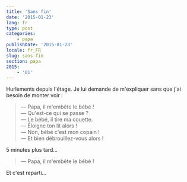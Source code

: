 ```yaml
---
title: 'Sans fin'
date: '2015-01-23'
lang: fr
type: post
categories:
    - papa
publishDate: '2015-01-23'
locale: fr_FR
slug: sans-fin
section: papa
2015:
    - '01'
---
```


Hurlements depuis l'étage. Je lui demande de m'expliquer sans que j'ai besoin de monter voir :

> — Papa, il m'embête le bébé !  
> — Qu'est-ce qui se passe ?  
> — Le bébé, il tire ma couette.  
> — Éloigne ton lit alors !  
> — Non, bébé c'est mon copain !  
> — Et bien débrouillez-vous alors !

5 minutes plus tard...

> — Papa, il m'embête le bébé !

Et c'est reparti...
